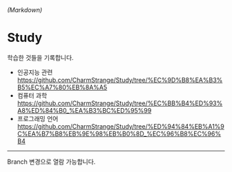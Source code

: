 *(Markdown)*

# Study
학습한 것들을 기록합니다.

- 인공지능 관련 <https://github.com/CharmStrange/Study/tree/%EC%9D%B8%EA%B3%B5%EC%A7%80%EB%8A%A5>
- 컴퓨터 과학 <https://github.com/CharmStrange/Study/tree/%EC%BB%B4%ED%93%A8%ED%84%B0_%EA%B3%BC%ED%95%99>
- 프로그래밍 언어 <https://github.com/CharmStrange/Study/tree/%ED%94%84%EB%A1%9C%EA%B7%B8%EB%9E%98%EB%B0%8D_%EC%96%B8%EC%96%B4>
- - -
Branch 변경으로 열람 가능합니다.
